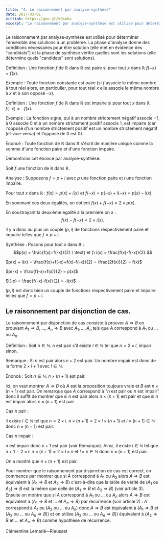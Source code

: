 ```yaml
---
title: "4. Le raisonnement par analyse-synthèse"
date: 2017-03-01
bitlink: https://goo.gl/kQsoha
excerpt: "Le raisonnement par analyse-synthèse est utilisé pour déterminer l'ensemble des solutions à un problème. La phase d'analyse donne des conditions nécessaires pour être solution (elle met en évidence des candidats) et la phase de synthèse vérifie quelles sont les solutions (elle détermine quels candidats sont solutions)..."
---
```


Le raisonnement par analyse-synthèse est utilisé pour déterminer l'ensemble des solutions à un problème. La phase d'analyse donne des conditions nécessaires pour être solution (elle met en évidence des "candidats") et la phase de synthèse vérifie quelles sont les solutions (elle détermine quels "candidats" sont solutions).

Définition : Une fonction $f$ de $\mathbb{R}$ dans $\mathbb{R}$ est paire si pour tout $x$ dans $\mathbb{R}$ $f(-x) = f(x)$.

Exemple : Toute fonction constante est paire (si $f$ associe le même nombre à tout réel alors, en particulier, pour tout réel $x$ elle associe le même nombre à $x$ et à son opposé $-x$).

Définition : Une fonction $f$ de $\mathbb{R}$ dans $\mathbb{R}$ est impaire si pour tout $x$ dans $\mathbb{R}$ $f(-x) = -f(x)$.

Exemple : La fonction signe, qui à un nombre strictement négatif associe $-1$, à $0$ associe $0$ et à un nombre strictement positif associe $1$, est impaire (car l'opposé d'un nombre strictement positif est un nombre strictement négatif (et vice-versa) et l'opposé de $0$ est $0$). 

Énoncé : Toute fonction de $\mathbb{R}$ dans $\mathbb{R}$ s'écrit de manière unique comme la somme d'une fonction paire et d'une fonction impaire.

Démontrons cet énoncé par analyse-synthèse.

Soit $f$ une fonction de $\mathbb{R}$ dans $\mathbb{R}$.

Analyse : Supposons $f = p + i$ avec $p$ une fonction paire et $i$ une fonction impaire.

Pour tout $x$ dans $\mathbb{R}$ : $f(x) = p(x) + i(x)$ et $f(-x) = p(-x) + i(-x) = p(x) - i(x)$.

En sommant ces deux égalités, on obtient $f(x) + f(-x) = 2 \times p(x)$.

En soustrayant la deuxième égalité à la première on a :
$$f(x) - f(-x) = 2 \times i(x).$$

Il y a donc au plus un couple $(p,i)$ de fonctions respectivement paire et impaire telles que $f = p+i$.

Synthèse : Posons pour tout $x$ dans $\mathbb{R}$ : 
$$p(x) = \frac{f(x)+f(-x)}{2} \ \text{ et }\  i(x) = \frac{f(x)-f(-x)}{2}.$$

$p(x) + i(x) = \frac{f(x)+f(-x)+f(x)-f(-x)}{2} = \frac{2f(x)}{2} = f(x)$

$p(-x) = \frac{f(-x)+f(x)}{2} = p(x)$

$i(-x) = \frac{f(-x)-f(x)}{2} = -i(x)$

$(p,i)$ est donc bien un couple de fonctions respectivement paire et impaire telles que $f = p+i$.

## Le raisonnement par disjonction de cas. ##

Le raisonnement par disjonction de cas consiste à prouver $A \Rightarrow B$ en prouvant $A_1 \Rightarrow B$, ..., $A_n \Rightarrow B$ avec $A_1,...,A_n$ tels que $A$ correspond à $A_1$ ou $...$ ou $A_n$.

Définition : Soit $n \in \mathbb{N}$. $n$ est pair s'il existe $l \in \mathbb{N}$ tel que $n = 2 \times l$, impair sinon.

Remarque : Si $n$ est pair alors $n+2$ est pair. Un nombre impair est donc de la forme $2 \times l + 1$ avec $l \in \mathbb{N}$.

Énoncé : Soit $n \in \mathbb{N}$. $n \times (n+1)$ est pair.

Ici, on veut montrer $A \Rightarrow B$ où $A$ est la proposition toujours vraie et $B$ est $n \times (n+1)$ est pair. On remarque que $A$ correspond à "$n$ est pair ou $n$ est impair" donc il suffit de montrer que si $n$ est pair alors $n \times (n+1)$ est pair et que si $n$ est impair alors $n \times (n+1)$ est pair.

Cas $n$ pair :

Il existe $l \in \mathbb{N}$ tel que $n = 2 \times l$. $n \times (n+1) = 2 \times l \times (n+1)$ et $l \times (n+1) \in \mathbb{N}$ donc $n \times (n+1)$ est pair.

Cas $n$ impair :

$n$ est impair donc $n+1$ est pair (voir Remarque). Ainsi, il existe $l \in \mathbb{N}$ tel que $n+1 = 2 \times l$. $n \times (n+1) = 2 \times l \times n$ et $l \times n \in \mathbb{N}$ donc $n \times (n+1)$ est pair.

On a montré que $n \times (n+1)$ est pair.

Pour montrer que le raisonnement par disjonction de cas est correct, on commence par montrer que si $A$ correspond à $A_1$ ou $A_2$ alors $A \Rightarrow B$ est équivalent à ($A_1 \Rightarrow B$ et $A_2 \Rightarrow B$) c'est-à-dire que la table de vérité de $(A_1$ ou $A_2) \Rightarrow B$ est la même que celle de ($A_1 \Rightarrow B$ et $A_2 \Rightarrow B$) (voir article 3). Ensuite on montre que si $A$ correspond à $A_1$ ou ... ou $A_n$ alors $A \Rightarrow B$ est équivalent à ($A_1 \Rightarrow B$ et ... et $A_n \Rightarrow B$) par récurrence (voir article 2) : $A$ correspond à $A_1$ ou ($A_2$ ou ... ou $A_n$) donc $A \Rightarrow B$ est équivalent à ($A_1 \Rightarrow B$ et $(A_2$ ou ... ou $A_n \Rightarrow B$)) et on utilise $(A_2$ ou ... ou $A_n \Rightarrow B$)) équivalent à ($A_2 \Rightarrow B$ et ... et $A_n \Rightarrow B$) comme hypothèse de récurrence.

Clémentine Lemarié--Rieusset

